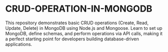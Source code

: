 # CRUD-OPERATION-IN-MONGODB
This repository demonstrates basic CRUD operations (Create, Read, Update, Delete) in MongoDB using Node.js and Mongoose. Learn to set up MongoDB, define schemas, and perform operations via API calls, making it a perfect starting point for developers building database-driven applications.
